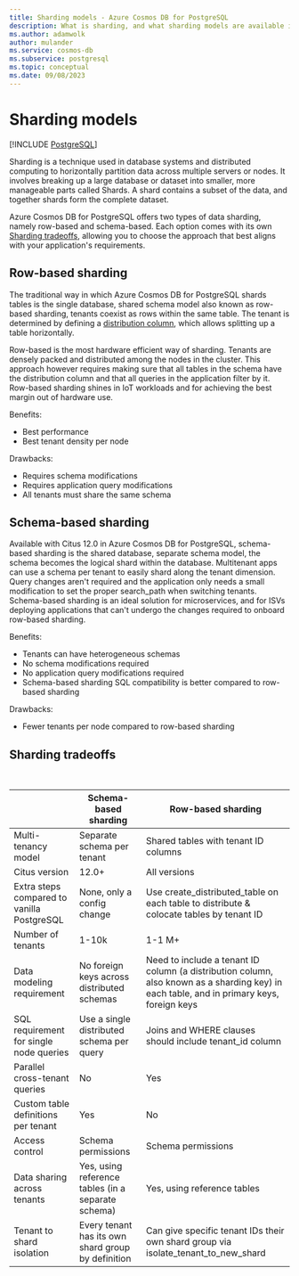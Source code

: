 ```yaml
---
title: Sharding models - Azure Cosmos DB for PostgreSQL
description: What is sharding, and what sharding models are available in Azure Cosmos DB for PostgreSQL
ms.author: adamwolk
author: mulander
ms.service: cosmos-db
ms.subservice: postgresql
ms.topic: conceptual
ms.date: 09/08/2023
---
```


# Sharding models

[!INCLUDE [PostgreSQL](../includes/appliesto-postgresql.md)]

Sharding is a technique used in database systems and distributed computing to horizontally partition data across multiple servers or nodes. It involves breaking up a large database or dataset into smaller, more manageable parts called Shards. A shard contains a subset of the data, and together shards form the complete dataset.

Azure Cosmos DB for PostgreSQL offers two types of data sharding, namely row-based and schema-based. Each option comes with its own [Sharding tradeoffs](#sharding-tradeoffs), allowing you to choose the approach that best aligns with your application's requirements.

## Row-based sharding

The traditional way in which Azure Cosmos DB for PostgreSQL shards tables is the single database, shared schema model also known as row-based sharding, tenants coexist as rows within the same table. The tenant is determined by defining a [distribution column](./concepts-nodes.md#distribution-column), which allows splitting up a table horizontally.

Row-based is the most hardware efficient way of sharding. Tenants are densely packed and distributed among the nodes in the cluster. This approach however requires making sure that all tables in the schema have the distribution column and that all queries in the application filter by it. Row-based sharding shines in IoT workloads and for achieving the best margin out of hardware use.

Benefits:

* Best performance
* Best tenant density per node

Drawbacks:

* Requires schema modifications
* Requires application query modifications
* All tenants must share the same schema

## Schema-based sharding

Available with Citus 12.0 in Azure Cosmos DB for PostgreSQL, schema-based sharding is the shared database, separate schema model, the schema becomes the logical shard within the database. Multitenant apps can use a schema per tenant to easily shard along the tenant dimension. Query changes aren't required and the application only needs a small modification to set the proper search_path when switching tenants. Schema-based sharding is an ideal solution for microservices, and for ISVs deploying applications that can't undergo the changes required to onboard row-based sharding.

Benefits:

* Tenants can have heterogeneous schemas
* No schema modifications required
* No application query modifications required
* Schema-based sharding SQL compatibility is better compared to row-based sharding

Drawbacks:

* Fewer tenants per node compared to row-based sharding

## Sharding tradeoffs

<br />

|| Schema-based sharding | Row-based sharding|
|---|---|---|
|Multi-tenancy model|Separate schema per tenant|Shared tables with tenant ID columns|
|Citus version|12.0+|All versions|
|Extra steps compared to vanilla PostgreSQL|None, only a config change|Use create_distributed_table on each table to distribute & colocate tables by tenant ID|
|Number of tenants|1-10k|1-1 M+|
|Data modeling requirement|No foreign keys across distributed schemas|Need to include a tenant ID column (a distribution column, also known as a sharding key) in each table, and in primary keys, foreign keys|
|SQL requirement for single node queries|Use a single distributed schema per query|Joins and WHERE clauses should include tenant_id column|
|Parallel cross-tenant queries|No|Yes|
|Custom table definitions per tenant|Yes|No|
|Access control|Schema permissions|Schema permissions|
|Data sharing across tenants|Yes, using reference tables (in a separate schema)|Yes, using reference tables|
|Tenant to shard isolation|Every tenant has its own shard group by definition|Can give specific tenant IDs their own shard group via isolate_tenant_to_new_shard|